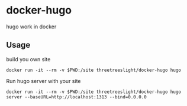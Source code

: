 # docker-hugo

hugo work in docker

## Usage

build you own site

```
docker run -it --rm -v $PWD:/site threetreeslight/docker-hugo hugo
```

Run hugo server with your site

```
docker run -it --rm -v $PWD:/site threetreeslight/docker-hugo hugo server --baseURL=http://localhost:1313 --bind=0.0.0.0
```
